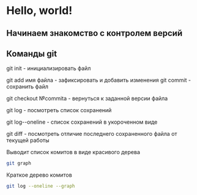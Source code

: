 # Hello, world! #

## Начинаем знакомство с контролем версий

## Команды git



git init - инициализировать файл

git add имя файла - зафиксировать и добавить изменения
git commit - сохранить файл

git checkout №commita - вернуться к заданной версии файла

git log - посмотреть список сохранений

git log--oneline - список сохранений в укороченном виде

git diff - посмотреть отличие последнего сохраненного файла от текущей работы

Выводит список комитов в виде красивого дерева

```sh
git graph 
```

Краткое дерево комитов

```sh
git log --oneline --graph
```


